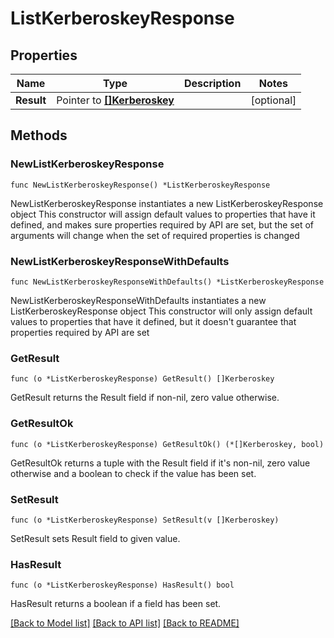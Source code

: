 # ListKerberoskeyResponse

## Properties

Name | Type | Description | Notes
------------ | ------------- | ------------- | -------------
**Result** | Pointer to [**[]Kerberoskey**](Kerberoskey.md) |  | [optional] 

## Methods

### NewListKerberoskeyResponse

`func NewListKerberoskeyResponse() *ListKerberoskeyResponse`

NewListKerberoskeyResponse instantiates a new ListKerberoskeyResponse object
This constructor will assign default values to properties that have it defined,
and makes sure properties required by API are set, but the set of arguments
will change when the set of required properties is changed

### NewListKerberoskeyResponseWithDefaults

`func NewListKerberoskeyResponseWithDefaults() *ListKerberoskeyResponse`

NewListKerberoskeyResponseWithDefaults instantiates a new ListKerberoskeyResponse object
This constructor will only assign default values to properties that have it defined,
but it doesn't guarantee that properties required by API are set

### GetResult

`func (o *ListKerberoskeyResponse) GetResult() []Kerberoskey`

GetResult returns the Result field if non-nil, zero value otherwise.

### GetResultOk

`func (o *ListKerberoskeyResponse) GetResultOk() (*[]Kerberoskey, bool)`

GetResultOk returns a tuple with the Result field if it's non-nil, zero value otherwise
and a boolean to check if the value has been set.

### SetResult

`func (o *ListKerberoskeyResponse) SetResult(v []Kerberoskey)`

SetResult sets Result field to given value.

### HasResult

`func (o *ListKerberoskeyResponse) HasResult() bool`

HasResult returns a boolean if a field has been set.


[[Back to Model list]](../README.md#documentation-for-models) [[Back to API list]](../README.md#documentation-for-api-endpoints) [[Back to README]](../README.md)


